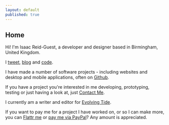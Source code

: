 ```yaml
---
layout: default
published: true
---
```


## Home

Hi! I'm <span class="non-mobile-hide mobile-display-inline">Isaac Reid-Guest, </span>a developer and designer based in Birmingham, United Kingdom.

I <a href="http://twitter.com/{{site.twitter_username}}">tweet</a>, <a href="/blog/">blog</a> and <a href="/code/">code</a>.

I have made a number of software projects - including websites and desktop and mobile applications, often on <a href="https://github.com/isaacrg?tab=repositories">Github</a>.

If you have a project you're interested in me developing, prototyping, testing or just having a look at, just <a href="/contact/">Contact Me</a>.




I currently am a writer and editor for [Evolving Tide](https://medium.com/evolving-tide).

If you want to pay me for a project I have worked on, or so I can make more, you can [Flattr me](https://flattr.com/submit/auto?fid=vo6rze&url=http%3A%2F%2Fir-g.uk) or [pay me via PayPal](https://paypal.me/irg)? Any amount is appreciated.
